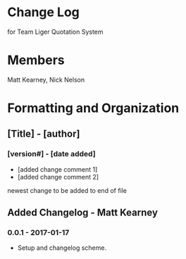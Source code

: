 # Change Log
for Team Liger Quotation System

# Members
Matt Kearney,
Nick Nelson

# Formatting and Organization

## [Title] - [author]
### [version#] - [date added]
- [added change comment 1]
- [added change comment 2]

newest change to be added to end of file

## Added Changelog - Matt Kearney
### 0.0.1 - 2017-01-17
- Setup and changelog scheme.
